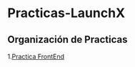 # Practicas-LaunchX

## Organización de Practicas
1.[Practica FrontEnd](https://github.com/IngGustavo/Practicas-LaunchX/tree/main/Practica%20FrontEnd)

